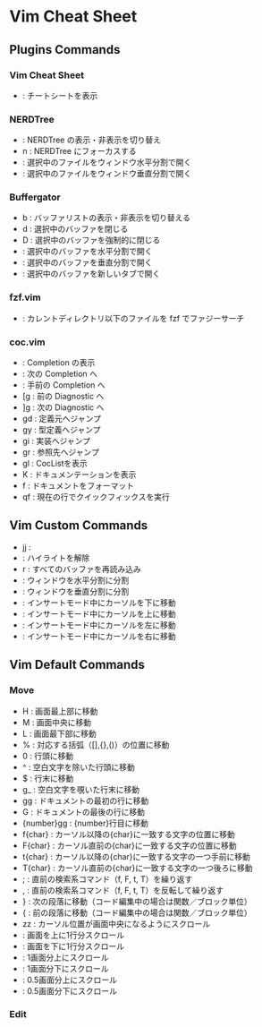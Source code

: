 # Vim Cheat Sheet

## Plugins Commands

### Vim Cheat Sheet

- <Leader><Leader> : チートシートを表示

### NERDTree

- <C-n>            : NERDTree の表示・非表示を切り替え
- <Leader>n        : NERDTree にフォーカスする
- <C-s>            : 選択中のファイルをウィンドウ水平分割で開く
- <C-v>            : 選択中のファイルをウィンドウ垂直分割で開く

### Buffergator

- <Leader>b        : バッファリストの表示・非表示を切り替える
- d                : 選択中のバッファを閉じる
- D                : 選択中のバッファを強制的に閉じる
- <C-s>            : 選択中のバッファを水平分割で開く
- <C-v>            : 選択中のバッファを垂直分割で開く
- <C-t>            : 選択中のバッファを新しいタブで開く

### fzf.vim

- <C-p>            : カレントディレクトリ以下のファイルを fzf でファジーサーチ

### coc.vim
- <C-Space>        : Completion の表示
- <Tab>            : 次の Completion へ
- <S-Tab>          : 手前の Completion へ
- [g               : 前の Diagnostic へ
- ]g               : 次の Diagnostic へ
- gd               : 定義元へジャンプ
- gy               : 型定義へジャンプ
- gi               : 実装へジャンプ
- gr               : 参照先へジャンプ
- gl               : CocListを表示
- K                : ドキュメンテーションを表示
- <Leader>f        : ドキュメントをフォーマット
- <Leader>qf       : 現在の行でクイックフィックスを実行

## Vim Custom Commands

- jj               : <Esc>
- <Esc><Esc>       : ハイライトを解除
- <Leader>r        : すべてのバッファを再読み込み
- <C-s>            : ウィンドウを水平分割に分割
- <C-v>            : ウィンドウを垂直分割に分割
- <C-j>            : インサートモード中にカーソルを下に移動
- <C-k>            : インサートモード中にカーソルを上に移動
- <C-h>            : インサートモード中にカーソルを左に移動
- <C-l>            : インサートモード中にカーソルを右に移動

## Vim Default Commands

### Move

- H                : 画面最上部に移動
- M                : 画面中央に移動
- L                : 画面最下部に移動
- %                : 対応する括弧（[],{},()）の位置に移動
- 0                : 行頭に移動
- ^                : 空白文字を除いた行頭に移動
- $                : 行末に移動
- g_               : 空白文字を覗いた行末に移動
- gg               : ドキュメントの最初の行に移動
- G                : ドキュメントの最後の行に移動
- {number}gg       : {number}行目に移動
- f{char}          : カーソル以降の{char}に一致する文字の位置に移動
- F{char}          : カーソル直前の{char}に一致する文字の位置に移動
- t{char}          : カーソル以降の{char}に一致する文字の一つ手前に移動
- T{char}          : カーソル直前の{char}に一致する文字の一つ後ろに移動
- ;                : 直前の検索系コマンド（f, F, t, T）を繰り返す
- ,                : 直前の検索系コマンド（f, F, t, T）を反転して繰り返す
- }                : 次の段落に移動（コード編集中の場合は関数／ブロック単位）
- {                : 前の段落に移動（コード編集中の場合は関数／ブロック単位）
- zz               : カーソル位置が画面中央になるようにスクロール
- <C-y>            : 画面を上に1行分スクロール
- <C-e>            : 画面を下に1行分スクロール
- <C-b>            : 1画面分上にスクロール
- <C-f>            : 1画面分下にスクロール
- <C-d>            : 0.5画面分上にスクロール
- <C-u>            : 0.5画面分下にスクロール

### Edit
